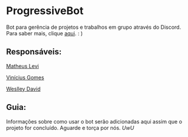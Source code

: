 # ProgressiveBot
Bot para gerência de projetos e trabalhos em grupo através do Discord. Para saber mais, clique [aqui](https://progressivebot.netlify.app). : )

## Responsáveis:

[Matheus Levi](https://github.com/MathLevi20)

[Vinícius Gomes](https://github.com/vinicius849)

[Weslley David](https://github.com/Weslley-David)

## Guia:

Informações sobre como usar o bot serão adicionadas aqui assim que o projeto for concluído. Aguarde e torça por nós. <i>UwU</i> 
